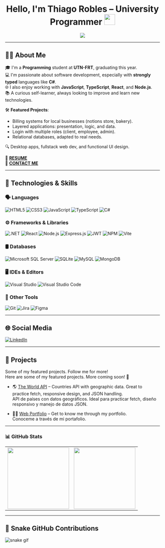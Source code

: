 <h1 align="center"><b>Hello, I'm Thiago Robles – University Programmer</b> <img src="https://media.giphy.com/media/hvRJCLFzcasrR4ia7z/giphy.gif" width="35"></h1>

<p align="center">
  <a href="https://github.com/DenverCoder1/readme-typing-svg">
    <img src="https://readme-typing-svg.herokuapp.com?font=Fira+Code&weight=600&color=00FFFF&size=25&center=true&vCenter=true&width=700&height=100&lines=SI+PUEDES+IMAGINARLO,+PUEDES+PROGRAMARLO;ALEJANDRO+TABOADA;%3C%2F%3E">
  </a>
</p>

---

## 🧑‍💼 About Me

🎓 I'm a **Programming** student at **UTN-FRT**, graduating this year.  
💻 I'm passionate about software development, especially with **strongly typed** languages like **C#**.  
🌐 I also enjoy working with **JavaScript**, **TypeScript**, **React**, and **Node.js**.  
📚 A curious self-learner, always looking to improve and learn new technologies.

🛠️ **Featured Projects**:  
- Billing systems for local businesses (notions store, bakery).  
- Layered applications: presentation, logic, and data.  
- Login with multiple roles (client, employee, admin).  
- Relational databases, adapted to real needs.

🔍 Desktop apps, fullstack web dev, and functional UI design.

📄 [**RESUME**](https://drive.google.com/file/d/1xPUjKOo9pTvRark5Q2DaIQnvWs9Dju9K/view?usp=sharing)  
📧 [**CONTACT ME**](mailto:roblessthiago21@gmail.com)

---

## 🧠 Technologies & Skills

### 🗣️ Languages
![HTML5](https://img.shields.io/badge/HTML5-E34F26?style=for-the-badge&logo=html5&logoColor=white)
![CSS3](https://img.shields.io/badge/CSS3-1572B6?style=for-the-badge&logo=css3&logoColor=white)
![JavaScript](https://img.shields.io/badge/javascript-%23323330.svg?style=for-the-badge&logo=javascript&logoColor=%23F7DF1E)
![TypeScript](https://img.shields.io/badge/typescript-%23007ACC.svg?style=for-the-badge&logo=typescript&logoColor=white)
![C#](https://img.shields.io/badge/c%23-%23239120.svg?style=for-the-badge&logo=csharp&logoColor=white)

### ⚙️ Frameworks & Libraries
![.NET](https://img.shields.io/badge/.NET-5C2D91?style=for-the-badge&logo=.net&logoColor=white)
![React](https://img.shields.io/badge/react-%2320232a.svg?style=for-the-badge&logo=react&logoColor=%2361DAFB)
![Node.js](https://img.shields.io/badge/node.js-6DA55F?style=for-the-badge&logo=node.js&logoColor=white)
![Express.js](https://img.shields.io/badge/express.js-%23404d59.svg?style=for-the-badge&logo=express&logoColor=%2361DAFB)
![JWT](https://img.shields.io/badge/JWT-black?style=for-the-badge&logo=JSON%20web%20tokens)
![NPM](https://img.shields.io/badge/NPM-%23CB3837.svg?style=for-the-badge&logo=npm&logoColor=white)
![Vite](https://img.shields.io/badge/vite-%23646CFF.svg?style=for-the-badge&logo=vite&logoColor=white)

### 🛢️ Databases
![Microsoft SQL Server](https://img.shields.io/badge/Microsoft%20SQL%20Server-CC2927?style=for-the-badge&logo=microsoft%20sql%20server&logoColor=white)
![SQLite](https://img.shields.io/badge/sqlite-%2307405e.svg?style=for-the-badge&logo=sqlite&logoColor=white)
![MySQL](https://img.shields.io/badge/mysql-4479A1.svg?style=for-the-badge&logo=mysql&logoColor=white)
![MongoDB](https://img.shields.io/badge/MongoDB-%234ea94b.svg?style=for-the-badge&logo=mongodb&logoColor=white)

### 🖥️ IDEs & Editors
![Visual Studio](https://img.shields.io/badge/Visual%20Studio-5C2D91.svg?style=for-the-badge&logo=visual-studio&logoColor=white)
![Visual Studio Code](https://img.shields.io/badge/Visual_Studio_Code-0078D4?style=for-the-badge&logo=visual-studio-code&logoColor=white)

### 🔧 Other Tools
![Git](https://img.shields.io/badge/Git-F05032?style=for-the-badge&logo=git&logoColor=white)
![Jira](https://img.shields.io/badge/jira-%230A0FFF.svg?style=for-the-badge&logo=jira&logoColor=white)
![Figma](https://img.shields.io/badge/figma-%23F24E1E.svg?style=for-the-badge&logo=figma&logoColor=white)

---

## 🌐 Social Media

[![LinkedIn](https://img.shields.io/badge/LinkedIn-%230077B5.svg?style=for-the-badge&logo=linkedin&logoColor=white)](https://www.linkedin.com/in/tito-dev/)

---

## 🚀 Projects

Some of my featured projects. Follow me for more!  
Here are some of my featured projects. More coming soon! 🚀

- 🌎 [The World API](https://the-world-api.vercel.app) – Countries API with geographic data. Great to practice fetch, responsive design, and JSON handling.  
  API de países con datos geográficos. Ideal para practicar fetch, diseño responsivo y manejo de datos JSON.

- 🧑‍🎨 [Web Portfolio](https://titodev.vercel.app/) – Get to know me through my portfolio.  
  Conoceme a través de mi portafolio.

---

### 📊 GitHub Stats

<table>
  <tr>
    <td>
      <img src="https://github-readme-stats.vercel.app/api?username=T1T0Dev&show_icons=true&theme=tokyonight&hide_title=true" height="200"/>
    </td>
    <td>
      <img src="https://github-readme-stats.vercel.app/api/top-langs/?username=T1T0Dev&layout=compact&theme=tokyonight" height="200"/>
    </td>
  </tr>
</table>

---

## 🐍 Snake GitHub Contributions

![snake gif](https://github.com/T1T0Dev/T1T0Dev/blob/output/github-contribution-grid-snake.svg)
